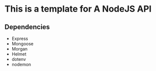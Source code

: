 <h1>This is a template for A NodeJS API</h1>
<h2>Dependencies</h2>
<ul>
<li>Express</li>
<li>Mongoose</li>
<li>Morgan</li>
<li>Helmet</li>
<li>dotenv</li>
<li>nodemon</li>
</ul>
